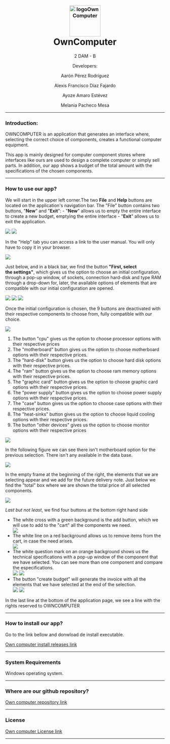 <h1 style="text-align: center;"><img src="https://images.vexels.com/media/users/3/153156/isolated/preview/9ce84f06c10bdd87608f48fc2e599661-icono-de-computadora-de-juegos-by-vexels.png" alt="logoOwnComputer" width="98" height="98" style="font-size: 16px; display: block; margin-left: auto; margin-right: auto;" />OwnComputer</h1>
<p style="text-align: center;">2 DAM - B</p>
<p style="text-align: center;">Developers:</p>
<p style="text-align: center;">Aar&oacute;n P&eacute;rez Rodr&iacute;guez</p>
<p style="text-align: center;">Alexis Francisco D&iacute;az Fajardo</p>
<p style="text-align: center;">Ayoze Amaro Est&eacute;vez</p>
<p style="text-align: center;">Melania Pacheco Mesa</p>
<hr />
<h3 style="text-align: left;">Introduction:</h3>
<p>OWNCOMPUTER is an application that generates an interface where, selecting the correct choice of components, creates a functional computer equipment.</p>
<p>This app is mainly designed for computer component stores where interfaces like ours are used to design a complete computer or simply sell parts. In addition, our app shows a budget of the total amount with the specifications of the chosen components.</p>
<p></p>
<hr />
<h3>How to use our app?</h3>
<p>We will start in the upper left corner.The two <strong>File</strong> and <strong>Help</strong> buttons are located on the application's navigation bar.&nbsp;The "File" button contains two buttons, "<strong>New</strong>" and "<strong>Exit</strong>": - "<strong>New</strong>" allows us to empty the entire interface to create a new budget, emptying the entire interface - "<strong>Exit</strong>" allows us to exit the application.</p>
<p></p>
<img src=https://github.com/dam-dad/OwnComputerTPV/blob/main/src/main/resources/docImages/1.jpg>
<img src=https://github.com/dam-dad/OwnComputerTPV/blob/main/src/main/resources/docImages/2.JPG>
<p>In the "Help" tab you can access a link to the user manual. You will only have to copy it in your browser.</p>
<img src=https://github.com/dam-dad/OwnComputerTPV/blob/main/src/main/resources/docImages/16.jpg>
<p>Just below, and in a black bar, we find the button&nbsp;<strong>"First, select the&nbsp;settings"</strong>, which gives us the option to choose an initial configuration, through a pop-up window, of sockets, connection hard-disk and type RAM through a drop-down for, later, the available options of elements that are compatible with our initial configuration are opened.</p>
<p></p>
<img src=https://github.com/dam-dad/OwnComputerTPV/blob/main/src/main/resources/docImages/3.jpg>
<img src=https://github.com/dam-dad/OwnComputerTPV/blob/main/src/main/resources/docImages/4.JPG>
<img src=https://github.com/dam-dad/OwnComputerTPV/blob/main/src/main/resources/docImages/5.JPG>
<p>Once the initial configuration is chosen, the 9 buttons are deactivated with their respective components to choose from, fully compatible with our choice.</p>
<p></p>
<img src=https://github.com/dam-dad/OwnComputerTPV/blob/main/src/main/resources/docImages/6.JPG>
<ol>
<li>The button "cpu" gives us the option to choose processor options with their respective prices</li>
<li>The "motherboard" button gives us the option to choose motherboard options with their respective prices.</li>
<li>The "hard-disk" button gives us the option to choose hard disk options with their respective prices.</li>
<li>The "ram" button gives us the option to choose ram memory options with their respective prices.</li>
<li>The "graphic card" button gives us the option to choose graphic card options with their respective prices.</li>
<li>The "power supply" button gives us the option to choose power supply options with their respective prices.</li>
<li>The "case" button gives us the option to choose case options with their respective prices.</li>
<li>The "heat-sinks" button gives us the option to choose liquid cooling options with their respective prices.</li>
<li>The button "other devices" gives us the option to choose monitor options with their respective prices</li>
</ol>
<img src=https://github.com/dam-dad/OwnComputerTPV/blob/main/src/main/resources/docImages/7.jpg>
<p style="text-align: left;">In the following figure we can see there isn't motherboard option for the previous selection. There isn't any available in the data base.</p>
<img src=https://github.com/dam-dad/OwnComputerTPV/blob/main/src/main/resources/docImages/8.jpg>
<p>In the empty frame at the beginning of the right, the elements that we are selecting appear and we add for the future delivery note. Just below we find the "total" box where we are shown the total price of all selected components.</p>
<img src=https://github.com/dam-dad/OwnComputerTPV/blob/main/src/main/resources/docImages/9.jpg>
<p><em>Last but not least</em>, we find four buttons at the bottom right hand side</p>
<ul>
<li>The white cross with a green background is the add button, which we will use to add to the "cart" all the components we need.</li>
<img src=https://github.com/dam-dad/OwnComputerTPV/blob/main/src/main/resources/docImages/10.jpg>
<li>The white line on a red background allows us to remove items from the cart, in case the need arises.</li>
<img src=https://github.com/dam-dad/OwnComputerTPV/blob/main/src/main/resources/docImages/11.jpg> 
<li>The white question mark on an orange background shows us the technical specifications with a pop-up window of the component that we have selected. You can see more than one component and compare the especifications.</li>
<img src=https://github.com/dam-dad/OwnComputerTPV/blob/main/src/main/resources/docImages/12.jpg>  
<img src=https://github.com/dam-dad/OwnComputerTPV/blob/main/src/main/resources/docImages/13.JPG>   
<li>The button "create budget" will generate the invoice with all the elements that we have selected at the end of the selection.</li>
<img src=https://github.com/dam-dad/OwnComputerTPV/blob/main/src/main/resources/docImages/14.jpg>   
<img src=https://github.com/dam-dad/OwnComputerTPV/blob/main/src/main/resources/docImages/15.jpg> 
</ul>
<p>In the last line at the bottom of the application page, we see a line with the rights reserved to OWNCOMPUTER</p>
<hr />
<h3>How to install our app?</h3>
<p>Go to the link bellow and donwload de install executable.</p>
<p><a href="https://github.com/dam-dad/OwnComputerTPV/releases">Own computer install releases link</a></p>
<hr />
<h3>System Requirements</h3>
<p>Windows operating system.</p>
<hr />
<h3>Where are our github repository?</h3>
<p><a href="https://github.com/dam-dad/OwnComputerTPV">Own computer repository link</a></p>
<hr />
<h3>License</h3>
<p><a href="https://github.com/dam-dad/OwnComputerTPV/blob/main/LICENSE">Own computer License link</a></p>
<hr />
<p></p>
